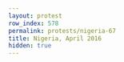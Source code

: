 ```yaml
---
layout: protest
row_index: 578
permalink: protests/nigeria-67
title: Nigeria, April 2016
hidden: true
---
```

